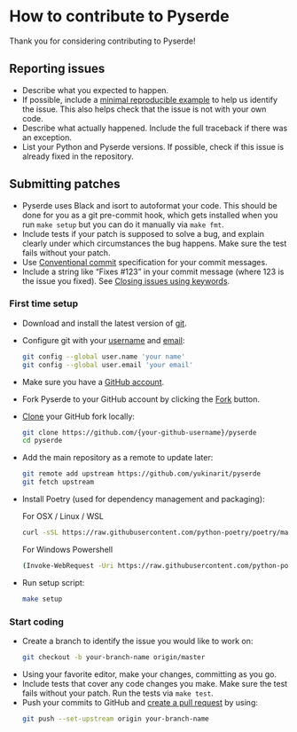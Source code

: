 # How to contribute to Pyserde

Thank you for considering contributing to Pyserde!

## Reporting issues
- Describe what you expected to happen.
- If possible, include a [minimal reproducible example](https://stackoverflow.com/help/minimal-reproducible-example) to help us identify the issue. This also helps check that the issue is not with your own code.
- Describe what actually happened. Include the full traceback if there was an exception.
- List your Python and Pyserde versions. If possible, check if this issue is already fixed in the repository.

## Submitting patches
- Pyserde uses Black and isort to autoformat your code. This should be done for you as a git pre-commit hook, which gets installed when you run `make setup` but you can do it manually via `make fmt`.
- Include tests if your patch is supposed to solve a bug, and explain clearly under which circumstances the bug happens. Make sure the test fails without your patch.
- Use [Conventional commit](https://www.conventionalcommits.org/en/v1.0.0/#summary) specification for your commit messages.
- Include a string like “Fixes #123” in your commit message (where 123 is the issue you fixed). See [Closing issues using keywords](https://help.github.com/articles/creating-a-pull-request/).

### First time setup
- Download and install the latest version of [git](https://git-scm.com/downloads).
- Configure git with your [username](https://help.github.com/articles/setting-your-username-in-git/) and [email](https://help.github.com/articles/setting-your-email-in-git/):
  ```bash
  git config --global user.name 'your name'
  git config --global user.email 'your email'
  ```
- Make sure you have a [GitHub account](https://github.com/join).
- Fork Pyserde to your GitHub account by clicking the [Fork](https://github.com/yukinarit/pyserde/fork) button.
- [Clone](https://help.github.com/en/articles/fork-a-repo#step-2-create-a-local-clone-of-your-fork) your GitHub fork locally:
  ```bash
  git clone https://github.com/{your-github-username}/pyserde
  cd pyserde
  ```
- Add the main repository as a remote to update later:
  ```bash
  git remote add upstream https://github.com/yukinarit/pyserde
  git fetch upstream
  ```
- Install Poetry (used for dependency management and packaging):  

  For OSX / Linux / WSL
  ```bash
  curl -sSL https://raw.githubusercontent.com/python-poetry/poetry/master/get-poetry.py | python -
  ```
  For Windows Powershell
  ```bash
  (Invoke-WebRequest -Uri https://raw.githubusercontent.com/python-poetry/poetry/master/get-poetry.py -UseBasicParsing).Content | python -
  ```
- Run setup script:
  ```bash
  make setup
  ```

### Start coding
- Create a branch to identify the issue you would like to work on:
  ```bash
  git checkout -b your-branch-name origin/master
  ```
- Using your favorite editor, make your changes, committing as you go.
- Include tests that cover any code changes you make. Make sure the test fails without your patch. Run the tests via `make test`.
- Push your commits to GitHub and [create a pull request](https://help.github.com/en/articles/creating-a-pull-request) by using:
  ```bash
  git push --set-upstream origin your-branch-name
  ```
